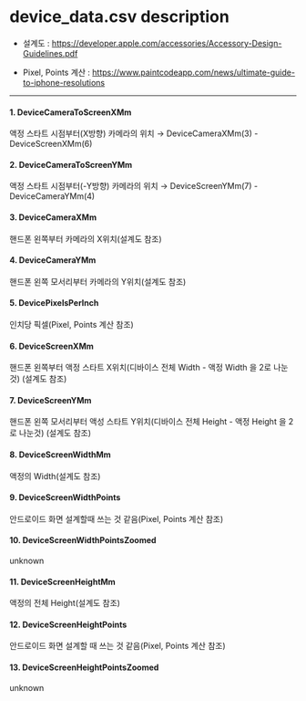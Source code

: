 # device_data.csv description

* 설계도 : https://developer.apple.com/accessories/Accessory-Design-Guidelines.pdf

* Pixel, Points 계산 : https://www.paintcodeapp.com/news/ultimate-guide-to-iphone-resolutions

---
#### 1. DeviceCameraToScreenXMm  
액정 스타트 시점부터(X방향) 카메라의 위치 → DeviceCameraXMm(3) - DeviceScreenXMm(6)

#### 2. DeviceCameraToScreenYMm  
액정 스타트 시점부터(-Y방향) 카메라의 위치 → DeviceScreenYMm(7) - DeviceCameraYMm(4)

#### 3. DeviceCameraXMm  
핸드폰 왼쪽부터 카메라의 X위치(설계도 참조)

#### 4. DeviceCameraYMm  
핸드폰 왼쪽 모서리부터 카메라의 Y위치(설계도 참조)

#### 5. DevicePixelsPerInch  
인치당 픽셀(Pixel, Points 계산 참조)

#### 6. DeviceScreenXMm  
핸드폰 왼쪽부터 액정 스타트 X위치(디바이스 전체 Width - 액정 Width 을 2로 나눈것) (설계도 참조)

#### 7. DeviceScreenYMm  
핸드폰 왼쪽 모서리부터 액성 스타트 Y위치(디바이스 전체 Height - 액정 Height 을 2로 나눈것) (설계도 참조)

#### 8. DeviceScreenWidthMm  
액정의 Width(설계도 참조)

#### 9. DeviceScreenWidthPoints  
안드로이드 화면 설계할때 쓰는 것 같음(Pixel, Points 계산 참조)

#### 10. DeviceScreenWidthPointsZoomed  
unknown

#### 11. DeviceScreenHeightMm  
액정의 전체 Height(설계도 참조)

#### 12. DeviceScreenHeightPoints  
안드로이드 화면 설계할 때 쓰는 것 같음(Pixel, Points 계산 참조)

#### 13. DeviceScreenHeightPointsZoomed  
unknown
